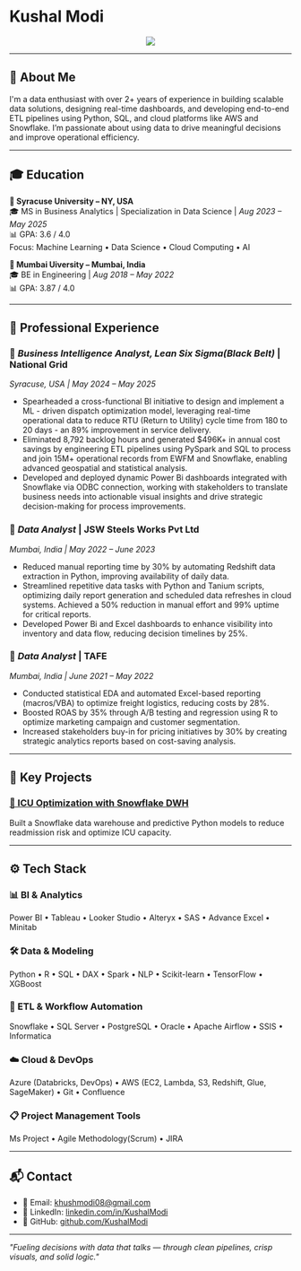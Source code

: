 # Kushal Modi

<p align="center">
  <img src="https://readme-typing-svg.herokuapp.com?font=Fira+Code&weight=600&size=22&duration=3000&pause=500&color=0F8CFF&center=true&vCenter=true&width=900&height=60&lines=Hi+I'm+Kushal+Modi!;You+Can+even+call+me+Khush😉;Data+%26+Business+Intelligence+Analyst+with+2++Years+of+Experience;From+Raw+Data+to+Real+Impact+%F0%9F%9A%80;Building+Scalable+Pipelines+%7C+Powering+Interactive+Dashboards;Leveraging+Data+for+Actionable+Outcomes" />
</p>

---

## 👋 About Me

I'm a data enthusiast with over 2+ years of experience in building scalable data solutions, designing real-time dashboards, and developing end-to-end ETL pipelines using Python, SQL, and cloud platforms like AWS and Snowflake. I’m passionate about using data to drive meaningful decisions and improve operational efficiency.

---

## 🎓 Education

**📍 Syracuse University – NY, USA**  
🎓 MS in Business Analytics | Specialization in Data Science | *Aug 2023 – May 2025*  
📊 GPA: 3.6 / 4.0  
Focus: Machine Learning • Data Science • Cloud Computing • AI  

**📍 Mumbai Uiversity – Mumbai, India**  
🎓 BE in Engineering | *Aug 2018 – May 2022*  
📊 GPA: 3.87 / 4.0  

---

## 💼 Professional Experience

### 🏢 *Business Intelligence Analyst, Lean Six Sigma(Black Belt)* | National Grid
*Syracuse, USA | May 2024 – May 2025*  
- Spearheaded a cross-functional BI initiative to design and implement a ML - driven dispatch optimization model, leveraging real-time operational data to reduce RTU (Return to Utility) cycle time from 180 to 20 days - an 89% improvement in service delivery.
- Eliminated 8,792 backlog hours and generated $496K+ in annual cost savings by engineering ETL pipelines using PySpark and SQL to process and join 15M+ operational records from EWFM and Snowflake, enabling advanced geospatial and statistical analysis.
- Developed and deployed dynamic Power Bi dashboards integrated with Snowflake via ODBC connection, working with stakeholders to translate business needs into actionable visual insights and drive strategic decision-making for process improvements.

 

### 🏢 *Data Analyst* | JSW Steels Works Pvt Ltd  
*Mumbai, India | May 2022 – June 2023*  
- Reduced manual reporting time by 30% by automating Redshift data extraction in Python, improving availability of daily data.
- Streamlined repetitive data tasks with Python and Tanium scripts, optimizing daily report generation and scheduled data refreshes
in cloud systems. Achieved a 50% reduction in manual effort and 99% uptime for critical reports.
- Developed Power Bi and Excel dashboards to enhance visibility into inventory and data flow, reducing decision timelines by 25%.
 

### 🏢 *Data Analyst* | TAFE  
*Mumbai, India | June 2021 – May 2022*  
- Conducted statistical EDA and automated Excel-based reporting (macros/VBA) to optimize freight logistics, reducing costs by 28%.
- Boosted ROAS by 35% through A/B testing and regression using R to optimize marketing campaign and customer segmentation. 
- Increased stakeholders buy-in for pricing initiatives by 30% by creating strategic analytics reports based on cost-saving analysis.

---

## 🧠 Key Projects

### [🏥 ICU Optimization with Snowflake DWH](https://github.com/BhaveshxPurohit/Optimizing-ICU-Management-with-Data-Warehousing)  
Built a Snowflake data warehouse and predictive Python models to reduce readmission risk and optimize ICU capacity.

---

## ⚙️ Tech Stack

### 📊 BI & Analytics  
Power BI • Tableau • Looker Studio • Alteryx • SAS • Advance Excel • Minitab 

### 🛠️ Data & Modeling  
Python • R • SQL • DAX • Spark • NLP • Scikit-learn • TensorFlow • XGBoost  

### 🔄 ETL & Workflow Automation  
Snowflake • SQL Server • PostgreSQL • Oracle • Apache Airflow • SSIS • Informatica  

### ☁️ Cloud & DevOps  
Azure (Databricks, DevOps) • AWS (EC2, Lambda, S3, Redshift, Glue, SageMaker) • Git • Confluence 

### 📋 Project Management Tools  
Ms Project • Agile Methodology(Scrum) • JIRA 

---

## 📬 Contact

- 📧 Email: [khushmodi08@gmail.com](mailto:khushmodi08@gmail.com)  
- 💼 LinkedIn: [linkedin.com/in/KushalModi](https://www.linkedin.com/in/kushalmodi08)   
- 📂 GitHub: [github.com/KushalModi](https://github.com/khushmodi08)

---

_"Fueling decisions with data that talks — through clean pipelines, crisp visuals, and solid logic."_  
